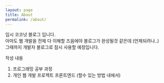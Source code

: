 ```yaml
---
layout: page
title: About
permalink: /about/
---
```


임시 코코넛 블로그 입니다. <br />
아마도 웹 개발을 전체 다 이해할 즈음에야 블로그가 완성될것 같은데 (언제되려나..) <br />
그때까지 개발자 블로그로 잠시 사용할 예정입니다.

작성 내용
 1. 프로그래밍 공부 과정
 2. 개인 웹 개발 프로젝트 프론트엔드 (할수 있는 방법 내에서)
